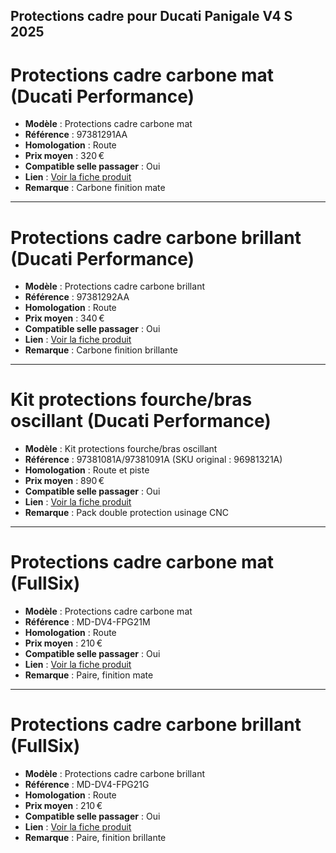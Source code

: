## Protections cadre pour Ducati Panigale V4 S 2025

# Protections cadre carbone mat (Ducati Performance)

- **Modèle** : Protections cadre carbone mat
- **Référence** : 97381291AA
- **Homologation** : Route
- **Prix moyen** : 320 €
- **Compatible selle passager** : Oui
- **Lien** : [Voir la fiche produit](https://shop.ducati.com/fr/fr/accessoires/protections-cadre-carbone-97381291aa.html)
- **Remarque** : Carbone finition mate

---

# Protections cadre carbone brillant (Ducati Performance)

- **Modèle** : Protections cadre carbone brillant
- **Référence** : 97381292AA
- **Homologation** : Route
- **Prix moyen** : 340 €
- **Compatible selle passager** : Oui
- **Lien** : [Voir la fiche produit](https://shop.ducati.com/fr/fr/accessoires/protections-cadre-carbone-97381292aa.html)
- **Remarque** : Carbone finition brillante

---

# Kit protections fourche/bras oscillant (Ducati Performance)

- **Modèle** : Kit protections fourche/bras oscillant
- **Référence** : 97381081A/97381091A (SKU original : 96981321A)
- **Homologation** : Route et piste
- **Prix moyen** : 890 €
- **Compatible selle passager** : Oui
- **Lien** : [Voir la fiche produit](https://shop.ducati.com/fr/fr/protections-carbone-panigale-v4s-2025)
- **Remarque** : Pack double protection usinage CNC

---

#  Protections cadre carbone mat (FullSix)

- **Modèle** : Protections cadre carbone mat
- **Référence** : MD-DV4-FPG21M
- **Homologation** : Route
- **Prix moyen** : 210 €
- **Compatible selle passager** : Oui
- **Lien** : [Voir la fiche produit](https://www.fullsixcarbon.com/product/frame-protectors-ducati-panigale-v4-v4s-v4r-carbon-matte/)
- **Remarque** : Paire, finition mate

---

# Protections cadre carbone brillant (FullSix)

- **Modèle** : Protections cadre carbone brillant
- **Référence** : MD-DV4-FPG21G
- **Homologation** : Route
- **Prix moyen** : 210 €
- **Compatible selle passager** : Oui
- **Lien** : [Voir la fiche produit](https://www.fullsixcarbon.com/product/frame-protectors-ducati-panigale-v4-v4s-v4r-carbon-gloss/)
- **Remarque** : Paire, finition brillante
